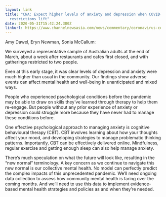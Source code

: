 ```yaml
---
layout: link
title: "CNA: Expect higher levels of anxiety and depression when COVID-19
  restrictions lift"
date: 2020-05-31T15:42:24.380Z
linkurl: https://www.channelnewsasia.com/news/commentary/coronavirus-covid-rules-lift-anxiety-fear-mental-health-therapy-12783606
---
```

Amy Dawel, Eryn Newman, Sonia McCallum:

We surveyed a representative sample of Australian adults at the end of March, about a week after restaurants and cafes first closed, and with gatherings restricted to two people.

Even at this early stage, it was clear levels of depression and anxiety were much higher than usual in the community.   Our findings show adverse events can affect mental health and well-being in unanticipated and mixed ways.

People who experienced psychological conditions before the pandemic may be able to draw on skills they’ve learned through therapy to help them re-engage. But people without any prior experience of anxiety or depression could struggle more because they have never had to manage these conditions before.

One effective psychological approach to managing anxiety is cognitive behavioural therapy (CBT).  CBT involves learning about how your thoughts affect your mood, and developing strategies to manage problematic thinking patterns. Importantly, CBT can be effectively delivered online. Mindfulness, regular exercise and getting enough sleep can also help manage anxiety.

There’s much speculation on what the future will look like, resulting in the “new normal” terminology. A key concern as we continue to navigate this new normal is our collective mental health. No model can perfectly predict the complex impacts of this unprecedented pandemic.  We’ll need ongoing data collection to assess how community mental health is faring over the coming months. And we’ll need to use this data to implement evidence-based mental health strategies and policies as and when they’re needed.
